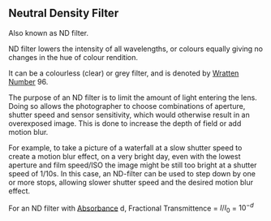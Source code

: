 ## Neutral Density Filter
Also known as ND filter.

ND filter lowers the intensity of all wavelengths, or colours equally giving no changes in the hue of colour rendition.

It can be a colourless (clear) or grey filter, and is denoted by [Wratten Number](Wratten%20Numbers.md) 96.

The purpose of an ND filter is to limit the amount of light entering the lens. Doing so allows the photographer to choose combinations of aperture, shutter speed and sensor sensitivity, which would otherwise result in an overexposed image. This is done to increase the depth of field or add motion blur.

For example, to take a picture of a waterfall at a slow shutter speed to create a motion blur effect, on a very bright day, even with the lowest aperture and film speed/ISO the image might be still too bright at a shutter speed of 1/10s. In this case, an ND-filter can be used to step down by one or more stops, allowing slower shutter speed and the desired motion blur effect.

For an ND filter with [Absorbance](../../Science%20and%20Engineering/Physics/Mechanics/Electrodynamics/Optics/Absorbance.md) d,
Fractional Transmittence = $I/I_0$ = $10^{-d}$  